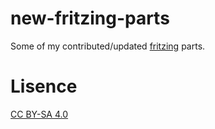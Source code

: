 # new-fritzing-parts
Some of my contributed/updated [fritzing](https://fritzing.org) parts.

# Lisence
[CC BY-SA 4.0](https://creativecommons.org/licenses/by-sa/4.0/deed.en)
